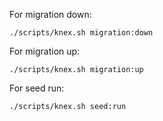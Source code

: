 For migration down:

```shell
./scripts/knex.sh migration:down
```

For migration up:

```shell
./scripts/knex.sh migration:up
```

For seed run:

```shell
./scripts/knex.sh seed:run
```
